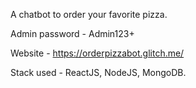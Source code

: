 A chatbot to order your favorite pizza. 

Admin password - Admin123+

Website - https://orderpizzabot.glitch.me/

Stack used - ReactJS, NodeJS, MongoDB.
